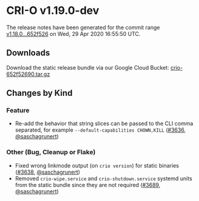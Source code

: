 # CRI-O v1.19.0-dev

The release notes have been generated for the commit range
[v1.18.0...652f526](https://github.com/cri-o/cri-o/compare/v1.18.0...652f526907b1a768321cdc921928de230f7c5abc) on Wed, 29 Apr 2020 16:55:50 UTC.

## Downloads

Download the static release bundle via our Google Cloud Bucket:
[crio-652f52690.tar.gz][0]

[0]: https://storage.googleapis.com/k8s-conform-cri-o/artifacts/crio-652f52690.tar.gz

## Changes by Kind

### Feature

- Re-add the behavior that string slices can be passed to the CLI comma separated, for example `--default-capabilities CHOWN,KILL` ([#3636](https://github.com/cri-o/cri-o/pull/3636), [@saschagrunert](https://github.com/saschagrunert))

### Other (Bug, Cleanup or Flake)

- Fixed wrong linkmode output (on `crio version`) for static binaries ([#3638](https://github.com/cri-o/cri-o/pull/3638), [@saschagrunert](https://github.com/saschagrunert))
- Removed `crio-wipe.service` and `crio-shutdown.service` systemd units from the static bundle since they are not required ([#3689](https://github.com/cri-o/cri-o/pull/3689), [@saschagrunert](https://github.com/saschagrunert))
